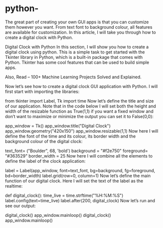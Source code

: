 # python-
The great part of creating your own GUI apps is that you can customize them however you want. From text font to background colour, all features are available for customization. In this article, I will take you through how to create a digital clock with Python.

Digital Clock with Python
In this section, I will show you how to create a digital clock using python. This is a simple task to get started with the Tkinter library in Python, which is a built-in package that comes with Python. Tkinter has some cool features that can be used to build simple apps.

Also, Read – 100+ Machine Learning Projects Solved and Explained.

Now let’s see how to create a digital clock GUI application with Python. I will first start with importing the libraries:

from tkinter import Label, Tk 
import time
Now let’s define the title and size of our application. Note that in the code below I will set both the height and width of the resizable function as True(1,1) if you want a fixed window and don’t want to maximize or minimize the output you can set it to False(0,0):

app_window = Tk() 
app_window.title("Digital Clock") 
app_window.geometry("420x150") 
app_window.resizable(1,1)
Now here I will define the font of the time and its colour, its border width and the background colour of the digital clock:

text_font= ("Boulder", 68, 'bold')
background = "#f2e750"
foreground= "#363529"
border_width = 25
Now here I will combine all the elements to define the label of the clock application:

label = Label(app_window, font=text_font, bg=background, fg=foreground, bd=border_width) 
label.grid(row=0, column=1)
Now let’s define the main function of our digital clock. Here I will set the text of the label as the realtime:

def digital_clock(): 
   time_live = time.strftime("%H:%M:%S")
   label.config(text=time_live) 
   label.after(200, digital_clock)
Now let’s run and see our output:

digital_clock()
app_window.mainloop()
digital_clock()
app_window.mainloop()
